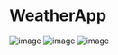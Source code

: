 # WeatherApp


![image](https://user-images.githubusercontent.com/64765400/95932711-70d6ce00-0d81-11eb-920d-3927cbf09fa1.png)
![image](https://user-images.githubusercontent.com/64765400/95932723-792f0900-0d81-11eb-90de-1751fbb17116.png)
![image](https://user-images.githubusercontent.com/64765400/95932736-85b36180-0d81-11eb-9b7e-0e35cf20ae9b.png)
